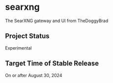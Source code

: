 # searxng
The SearXNG gateway and UI from TheDoggyBrad

## Project Status
Experimental

## Target Time of Stable Release
On or after August 30, 2024
